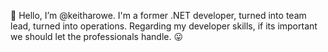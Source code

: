 👋 Hello, I’m @keitharowe. I'm a former .NET developer, turned into team lead, turned into operations. Regarding my developer skills, if its important we should let the professionals handle. :stuck_out_tongue:


<!---
keitharowe/keitharowe is a ✨ special ✨ repository because its `README.md` (this file) appears on your GitHub profile.
You can click the Preview link to take a look at your changes.
--->
